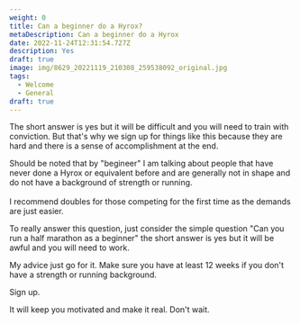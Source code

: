 ```yaml
---
weight: 0
title: Can a beginner do a Hyrox?
metaDescription: Can a beginner do a Hyrox
date: 2022-11-24T12:31:54.727Z
description: Yes
draft: true
image: img/8629_20221119_210308_259538092_original.jpg
tags:
  - Welcome
  - General
draft: true
---
```

The short answer is yes but it will be difficult and you will need to train with conviction. But that's why we sign up for things like this because they are hard and there is a sense of accomplishment at the end.

Should be noted that by "begineer" I am talking about people that have never done a Hyrox or equivalent before and are generally not in shape and do not have a background of strength or running.\
\
I recommend doubles for those competing for the first time as the demands are just easier.

To really answer this question, just consider the simple question "Can you run a half marathon as a beginner" the short answer is yes but it will be awful and you will need to work. 

My advice just go for it. Make sure you have at least 12 weeks if you don't have a strength or running background.

Sign up. 

It will keep you motivated and make it real. Don't wait.
